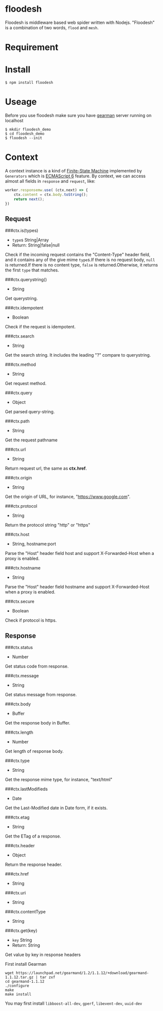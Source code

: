 # floodesh
Floodesh is middleware based web spider written with Nodejs. "Floodesh" is a combination of two words, `flood` and `mesh`.

# Requirement

# Install
	
	$ npm install floodesh

# Useage
Before you use floodesh make sure you have [gearman](http://gearman.org/) server running 	on localhost

	$ mkdir floodesh_demo
	$ cd floodesh_demo
	$ floodesh --init

# Context
A context instance is a kind of [Finite-State Machine](https://en.wikipedia.org/wiki/Finite-state_machine) implemented by `Generators` which is [ECMAScript 6](http://es6-features.org/#GeneratorFunctionIteratorProtocol) feature. By context, we can access almost all fields in `response` and `request`, like:

```javascript
worker.responsemw.use( (ctx,next) => {
	ctx.content = ctx.body.toString();
	return next();
})
```

## Request

###ctx.is(types)
  *  `type`s String|Array
  *  Return: String|false|null

Check if the incoming request contains the "Content-Type" header field, and it contains any of the give mime `type`s.If there is no request body, `null` is returned.If there is no content type, `false` is returned.Otherwise, it returns the first `type` that matches.

###ctx.querystring()
  *  String

Get querystring.

###ctx.idempotent
  *  Boolean
  
Check if the request is idempotent.

###ctx.search
  *  String
  
Get the search string. It includes the leading "?" compare to querystring.

###ctx.method
  *  String
  
Get request method.

###ctx.query
  *  Object
  
Get parsed query-string.

###ctx.path
  *  String
  
Get the request pathname

###ctx.url
  *  String
  
Return request url, the same as __ctx.href__.

###ctx.origin
  *  String
  
Get the origin of URL, for instance, "https://www.google.com".

###ctx.protocol
  *  String
  
Return the protocol string "http" or "https"

###ctx.host
  * String, hostname:port
  
Parse the "Host" header field host and support X-Forwarded-Host when a proxy is enabled.

###ctx.hostname
  * String
  
Parse the "Host" header field hostname and support X-Forwarded-Host when a proxy is enabled.

###ctx.secure
  * Boolean
  
Check if protocol is https.

## Response

###ctx.status
  *  Number
  
Get status code from response.

###ctx.message
  *  String
  
Get status message from response.

###ctx.body
  *  Buffer
  
Get the response body in Buffer.

###ctx.length
  *  Number
  
Get length of response body.

###ctx.type
  *  String
  
Get the response mime type, for instance, "text/html"

###ctx.lastModifieds
  *  Date
  
Get the Last-Modified date in Date form, if it exists.

###ctx.etag
  *  String
  
Get the ETag of a response.

###ctx.header
  *  Object
  
Return the response header.

###ctx.href
  *  String

###ctx.uri
  *  String

###ctx.contentType
  *  String

###ctx.get(key)
  *  `key` String
  *  Return: String
  
Get value by key in response headers



First install Gearman

	wget https://launchpad.net/gearmand/1.2/1.1.12/+download/gearmand-1.1.12.tar.gz | tar zxf
	cd gearmand-1.1.12
	./configure
	make
	make install

You may first install `libboost-all-dev`, `gperf`, `libevent-dev`, `uuid-dev`
